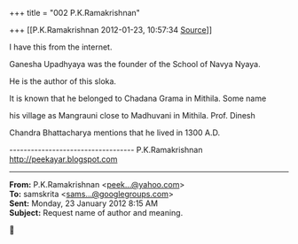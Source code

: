 +++
title = "002 P.K.Ramakrishnan"

+++
[[P.K.Ramakrishnan	2012-01-23, 10:57:34 [Source](https://groups.google.com/g/samskrita/c/2kiXnV6tIS8)]]



I have this from the internet.



Ganesha Upadhyaya was the founder of the School of Navya Nyaya.



He is the author of this sloka.



It is known that he belonged to Chadana Grama in Mithila. Some name

his village as Mangrauni close to Madhuvani in Mithila. Prof. Dinesh

Chandra Bhattacharya mentions that he lived in 1300 A.D.



----------------------------------- P.K.Ramakrishnan <http://peekayar.blogspot.com>  

------------------------------------------------------------------------

**From:** P.K.Ramakrishnan \<[peek...@yahoo.com]()\>  
**To:** samskrita \<[sams...@googlegroups.com]()\>  
**Sent:** Monday, 23 January 2012 8:15 AM  
**Subject:** Request name of author and meaning.  



